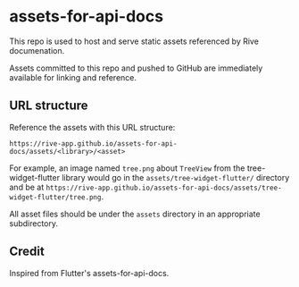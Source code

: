 # assets-for-api-docs

This repo is used to host and serve static assets referenced by Rive documenation.

Assets committed to this repo and pushed to GitHub are immediately
available for linking and reference.

## URL structure

Reference the assets with this URL structure:

`https://rive-app.github.io/assets-for-api-docs/assets/<library>/<asset>`

For example, an image named `tree.png` about `TreeView` from the
tree-widget-flutter library would go in the `assets/tree-widget-flutter/` directory and be at
`https://rive-app.github.io/assets-for-api-docs/assets/tree-widget-flutter/tree.png`.

All asset files should be under the `assets` directory in an appropriate
subdirectory.

## Credit

Inspired from Flutter's assets-for-api-docs.
